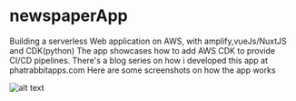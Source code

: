 # newspaperApp
Building a serverless Web application on AWS, with amplify,vueJs/NuxtJS and CDK(python)
The app showcases how to add AWS CDK to provide CI/CD pipelines.
There's a blog series on how i developed this app at phatrabbitapps.com
Here are some screenshots on how the app works

![alt text](https://raw.githubusercontent.com/trey-rosius/newspaper-app/tree/master/assets/images/c.png)
